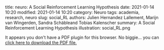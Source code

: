 title: neuro: A Social Reinforcement Learning Hypothesis
date: 2021-01-14 10:20
modified: 2021-01-14 10:20
category: Neuro
tags: academia, research, neuro
slug: social_RL
authors: Julien Hernandez Lallement, Marijn van Wingerden, Sandra Schäbleand Tobias Kalenscher
summary: A Social Reinforcement Learning Hypothesis
illustration: social_RL.png

<object data="social_RL.pdf" type="application/pdf" width="100%" height="800px">
 <p>It appears you don't have a PDF plugin for this browser.
 No biggie... you can <a href="social_RL.pdf">click here to
  download the PDF file.</a></p>
</object>
